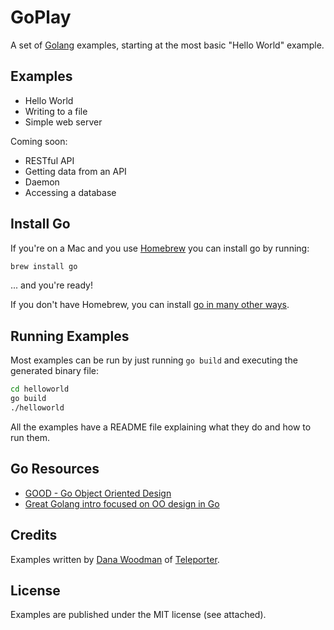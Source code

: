 # GoPlay

A set of [Golang](http://golang.org) examples, starting at the most basic "Hello World" example.

## Examples

- Hello World
- Writing to a file
- Simple web server

Coming soon:

- RESTful API
- Getting data from an API
- Daemon
- Accessing a database

## Install Go

If you're on a Mac and you use [Homebrew](http://brew.sh/) you can install go by running:

```bash
brew install go
```

... and you're ready!

If you don't have Homebrew, you can install [go in many other ways](http://golang.org/doc/install).

## Running Examples

Most examples can be run by just running `go build` and executing the generated binary file:

```bash
cd helloworld
go build
./helloworld
```

All the examples have a README file explaining what they do and how to run them.

## Go Resources

* [GOOD - Go Object Oriented Design](http://nathany.com/good/)
* [Great Golang intro focused on OO design in Go](http://areyoufuckingcoding.me/2012/07/25/object-desoriented-language/)

## Credits

Examples written by [Dana Woodman](http://danawoodman.com) of [Teleporter](http://teleporter.io).

## License

Examples are published under the MIT license (see attached).
